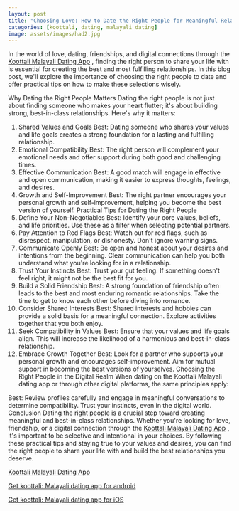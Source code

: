 ```yaml
---
layout: post
title: "Choosing Love: How to Date the Right People for Meaningful Relationships || Koottali Malayali Dating App"
categories: [koottali, dating, malayali dating]
image: assets/images/had2.jpg
---
```


In the world of love, dating, friendships, and digital connections through the [Koottali Malayali Dating App](https://koottali.com/download)
, finding the right person to share your life with is essential for creating the best and most fulfilling relationships. In this blog post, we'll explore the importance of choosing the right people to date and offer practical tips on how to make these selections wisely.

Why Dating the Right People Matters
Dating the right people is not just about finding someone who makes your heart flutter; it's about building strong, best-in-class relationships. Here's why it matters:

1. Shared Values and Goals
   Best: Dating someone who shares your values and life goals creates a strong foundation for a lasting and fulfilling relationship.
2. Emotional Compatibility
   Best: The right person will complement your emotional needs and offer support during both good and challenging times.
3. Effective Communication
   Best: A good match will engage in effective and open communication, making it easier to express thoughts, feelings, and desires.
4. Growth and Self-Improvement
   Best: The right partner encourages your personal growth and self-improvement, helping you become the best version of yourself.
   Practical Tips for Dating the Right People
5. Define Your Non-Negotiables
   Best: Identify your core values, beliefs, and life priorities. Use these as a filter when selecting potential partners.
6. Pay Attention to Red Flags
   Best: Watch out for red flags, such as disrespect, manipulation, or dishonesty. Don't ignore warning signs.
7. Communicate Openly
   Best: Be open and honest about your desires and intentions from the beginning. Clear communication can help you both understand what you're looking for in a relationship.
8. Trust Your Instincts
   Best: Trust your gut feeling. If something doesn't feel right, it might not be the best fit for you.
9. Build a Solid Friendship
   Best: A strong foundation of friendship often leads to the best and most enduring romantic relationships. Take the time to get to know each other before diving into romance.
10. Consider Shared Interests
    Best: Shared interests and hobbies can provide a solid basis for a meaningful connection. Explore activities together that you both enjoy.
11. Seek Compatibility in Values
    Best: Ensure that your values and life goals align. This will increase the likelihood of a harmonious and best-in-class relationship.
12. Embrace Growth Together
    Best: Look for a partner who supports your personal growth and encourages self-improvement. Aim for mutual support in becoming the best versions of yourselves.
    Choosing the Right People in the Digital Realm
    When dating on the Koottali Malayali dating app or through other digital platforms, the same principles apply:

Best: Review profiles carefully and engage in meaningful conversations to determine compatibility. Trust your instincts, even in the digital world.
Conclusion
Dating the right people is a crucial step toward creating meaningful and best-in-class relationships. Whether you're looking for love, friendship, or a digital connection through the [Koottali Malayali Dating App](https://koottali.com/download)
, it's important to be selective and intentional in your choices. By following these practical tips and staying true to your values and desires, you can find the right people to share your life with and build the best relationships you deserve.

[Koottali Malayali Dating App](https://koottali.com/download)

[Get koottali: Malayali dating app for android](https://play.google.com/store/apps/details?id=com.koottali.app&hl=en_IN&gl=US)

[Get koottali: Malayali dating app for iOS](https://apps.apple.com/us/app/koottali-connect-with-mallus/id6448742453)
